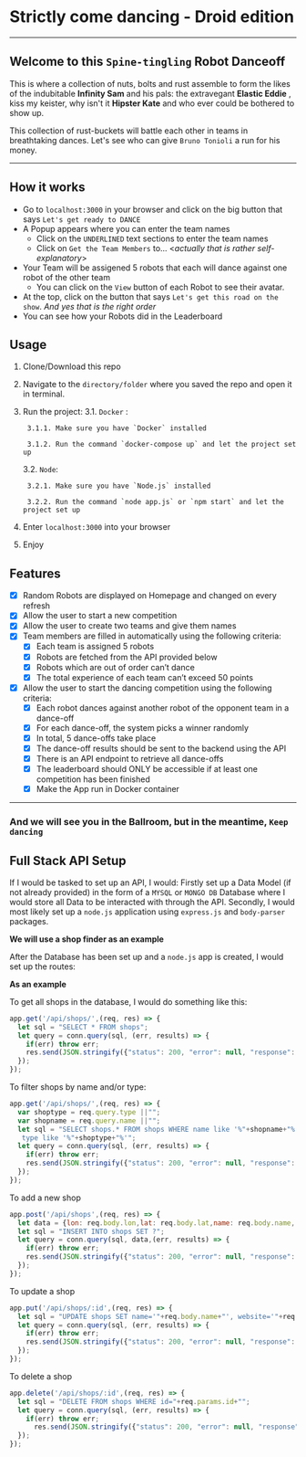 # Strictly come dancing - Droid edition
--- 
## Welcome to this `Spine-tingling` Robot Danceoff

This is where a collection of nuts, bolts and rust assemble to form the likes of the indubitable **Infinity Sam** and his pals: the extravegant **Elastic Eddie** , kiss my keister, why isn't it **Hipster Kate** and who ever could be bothered to show up.

This collection of rust-buckets will battle each other in teams in breathtaking dances. Let's see who can give `Bruno Tonioli` a run for his money.

---
## How it works
- Go to `localhost:3000` in your browser and click on the big button that says `Let's get ready to DANCE`
- A Popup appears where you can enter the team names 
    - Click on the `UNDERLINED` text sections to enter the team names
    - Click on `Get the Team Members` to...  <*actually that is rather self-explanatory*>
- Your Team will be assigened 5 robots that each will dance against one robot of the other team
   - You can click on the `View` button of each Robot to see their avatar.  
- At the top, click on the button that says `Let's get this road on the show`.  *And yes that is the right order*
- You can see how your Robots did in the Leaderboard

## Usage 

1. Clone/Download this repo
2. Navigate to the `directory/folder` where you saved the repo and open it in terminal. 
3. Run the project:
    3.1. `Docker` : 

        3.1.1. Make sure you have `Docker` installed

        3.1.2. Run the command `docker-compose up` and let the project set up

    3.2. `Node`:

        3.2.1. Make sure you have `Node.js` installed 

        3.2.2. Run the command `node app.js` or `npm start` and let the project set up

4. Enter `localhost:3000` into your browser
5. Enjoy


## Features 

- [x] Random Robots are displayed on Homepage and changed on every refresh
- [x] Allow the user to start a new competition 
- [x] Allow the user to create two teams and give them names
- [x] Team members are filled in automatically using the following criteria:
    - [x] Each team is assigned 5 robots
    - [x] Robots are fetched from the API provided below
    - [x] Robots which are out of order can’t dance
    - [x]  The total experience of each team can’t exceed 50 points
- [x] Allow the user to start the dancing competition using the following criteria:
    - [x] Each robot dances against another robot of the opponent team in a dance-off
    - [x] For each dance-off, the system picks a winner randomly
    - [x] In total, 5 dance-offs take place
    - [x] The dance-off results should be sent to the backend using the API 
    - [x] There is an API endpoint to retrieve all dance-offs
    - [x] The leaderboard should ONLY be accessible if at least one competition has been finished
    - [x] Make the App run in Docker container
---
### And we will see you in the Ballroom, but in the meantime, `Keep dancing`

## Full Stack API Setup

If I would be tasked to set up an API, I would:
Firstly set up a Data Model (if not already provided) in the form of a `MYSQL` or `MONGO DB` Database where I would store all Data to be interacted with through the API.
Secondly, I would most likely set up a `node.js` application using `express.js` and `body-parser` packages.

**We will use a shop finder as an example**

After the Database has been set up and a `node.js` app is created, I would set up the routes:

**As an example**

To get all shops in the database, I would do something like this:

```javascript
app.get('/api/shops/',(req, res) => {
  let sql = "SELECT * FROM shops";
  let query = conn.query(sql, (err, results) => {
    if(err) throw err;
    res.send(JSON.stringify({"status": 200, "error": null, "response": results}));
  });
});

```

To filter shops by name and/or type:

```javascript
app.get('/api/shops/',(req, res) => {
  var shoptype = req.query.type ||"";
  var shopname = req.query.name ||"";
  let sql = "SELECT shops.* FROM shops WHERE name like '%"+shopname+"%' AND \
   type like '%"+shoptype+"%'";
  let query = conn.query(sql, (err, results) => {
    if(err) throw err;
    res.send(JSON.stringify({"status": 200, "error": null, "response": results}));
  });
});
```

To add a new shop

```javascript
app.post('/api/shops',(req, res) => {
  let data = {lon: req.body.lon,lat: req.body.lat,name: req.body.name, website: req.body.website, trading_hours: req.body.trading_hours, type: req.body.type, street: req.body.street, postal_code: req.body.postal_code};
  let sql = "INSERT INTO shops SET ?";
  let query = conn.query(sql, data,(err, results) => {
    if(err) throw err;
    res.send(JSON.stringify({"status": 200, "error": null, "response": results}));
  });
});
```

To update a shop

```javascript
app.put('/api/shops/:id',(req, res) => {
  let sql = "UPDATE shops SET name='"+req.body.name+"', website='"+req.body.website+"', trading_hours='"+req.body.trading_hours+"', type='"+req.body.type+"', street='"+req.body.street+"' , postal_code='"+req.body.postal_code+"' WHERE id="+req.params.id;
  let query = conn.query(sql, (err, results) => {
    if(err) throw err;
    res.send(JSON.stringify({"status": 200, "error": null, "response": results}));
  });
});
```

To delete a shop

```javascript
app.delete('/api/shops/:id',(req, res) => {
  let sql = "DELETE FROM shops WHERE id="+req.params.id+"";
  let query = conn.query(sql, (err, results) => {
    if(err) throw err;
      res.send(JSON.stringify({"status": 200, "error": null, "response": results}));
  });
});
```


